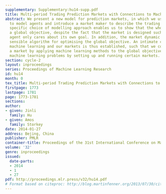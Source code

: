```yaml
---
supplementary: Supplementary:hu14-supp.pdf
title: Multi-period Trading Prediction Markets with Connections to Machine Learning
abstract: We present a new model for prediction markets, in which we use risk measures
  to model agents and introduce a market maker to describe the trading process. This
  specific choice of modelling approach enables us to show that the whole market approaches
  a global objective, despite the fact that the market is designed such that each
  agent only cares about its own goal. In addition, the market dynamic provides a
  sensible algorithm for optimising the global objective. An intimate connection between
  machine learning and our markets is thus established, such that we could 1) analyse
  a market by applying machine learning methods to the global objective; and 2) solve
  machine learning problems by setting up and running certain markets.
section: cycle-2
layout: inproceedings
series: Proceedings of Machine Learning Research
id: hu14
month: 0
tex_title: Multi-period Trading Prediction Markets with Connections to Machine Learning
firstpage: 1773
lastpage: 1781
page: 1773-1781
sections: 
author:
- given: Jinli
  family: Hu
- given: Amos
  family: Storkey
date: 2014-01-27
address: Bejing, China
publisher: PMLR
container-title: Proceedings of the 31st International Conference on Machine Learning
volume: '32'
genre: inproceedings
issued:
  date-parts:
  - 2014
  - 1
  - 27
pdf: http://proceedings.mlr.press/v32/hu14.pdf
# Format based on citeproc: http://blog.martinfenner.org/2013/07/30/citeproc-yaml-for-bibliographies/
---
```

